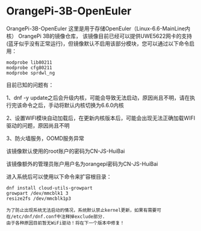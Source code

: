 # OrangePi-3B-OpenEuler
OrangePi-3B-OpenEuler
这里是用于存储OpenEuler（Linux-6.6-MainLine内核） OrangePi 3B的镜像仓库，
该镜像目前已经可以提供UWE5622网卡的支持(蓝牙似乎没有正常运行)，但镜像默认不启用该部分模块，您可以通过以下命令启用：

```shell
modprobe lib80211
modprobe cfg80211
modprobe sprdwl_ng
```

目前已知的问题有：

1、dnf -y update之后会升级内核，可能会导致无法启动，原因尚且不明，请在执行完该命令之后，手动将默认内核切换为6.6.0内核

2、设置WIFI模块自动加载后，在更新内核版本后，可能会出现无法正确加载WIFI驱动的问题，原因尚且不明

3、防火墙服务，OOMD服务异常

该镜像默认使用的root账户的密码为CN-JS-HuiBai

该镜像额外的管理员账户用户名为orangepi密码为CN-JS-HuiBai

进入系统后可以使用以下命令来扩容根目录：

```shell
dnf install cloud-utils-growpart
growpart /dev/mmcblk1 3
resize2fs /dev/mmcblk1p3

为了防止出现系统无法启动的情况，系统默认禁止kernel更新，如果有需要可在/etc/dnf/dnf.conf中注释掉exclude部分.
由于各种原因目前暂无WiFi驱动！将在下一个版本中修复！
